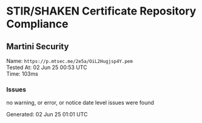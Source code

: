 # STIR/SHAKEN Certificate Repository Compliance

## Martini Security

Name: `https://p.mtsec.me/2e5a/OiL2Hugjsp4Y.pem`\
Tested At: 02 Jun 25 00:53 UTC\
Time: 103ms

### Issues

no warning, or error, or notice date level issues were found

Generated: 02 Jun 25 01:01 UTC